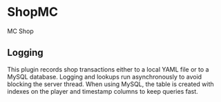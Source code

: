 # ShopMC
MC Shop

## Logging

This plugin records shop transactions either to a local YAML file or to a
MySQL database. Logging and lookups run asynchronously to avoid blocking the
server thread. When using MySQL, the table is created with indexes on the
player and timestamp columns to keep queries fast.
